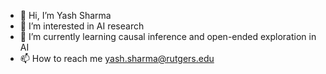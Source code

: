 - 👋 Hi, I’m Yash Sharma
- 👀 I’m interested in AI research
- 🌱 I’m currently learning causal inference and open-ended exploration in AI
- 📫 How to reach me yash.sharma@rutgers.edu

<!---
YashSharma79/YashSharma79 is a ✨ special ✨ repository because its `README.md` (this file) appears on your GitHub profile.
You can click the Preview link to take a look at your changes.
--->
